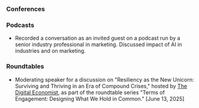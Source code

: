 ### Conferences

<!--- Part of the [organizing committee](https://robotics.spectrumconferences.com/committee) and speaking on `AI Alignment in Frontier Large Language Models` at the [3rd International Summit on Robotics, Artificial Intelligence and Machine Learning](https://robotics.spectrumconferences.com) (ISRAI 2025). [Frankfurt, Germany] [September, 2025]-->

### Podcasts

- Recorded a conversation as an invited guest on a podcast run by a senior industry professional in marketing. Discussed impact of AI in industries and on marketing.

### Roundtables

- Moderating speaker for a discussion on "Resiliency as the New Unicorn: Surviving and Thriving in an Era of Compound Crises," hosted by [The Digital Economist](https://www.thedigitaleconomist.com/), as part of the roundtable series "Terms of Engagement: Designing What We Hold in Common." [June 13, 2025]

<!--### Workshops 
### Other -->
